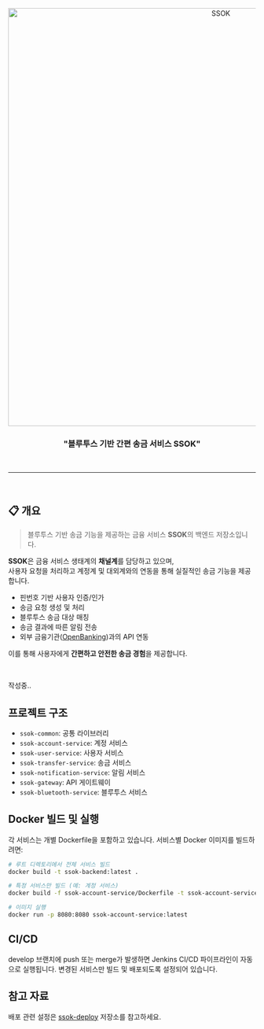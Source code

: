 <div align="center">
    <img width="850px" alt="SSOK" src="https://github.com/user-attachments/assets/e7bf97d5-f088-4a6e-acc0-e90235779d9d">
    </a>
    <h3>"블루투스 기반 간편 송금 서비스 SSOK"</h3> 
</div>

</br>

---

</br>

## 📋 개요
> 블루투스 기반 송금 기능을 제공하는 금융 서비스 **SSOK**의 백엔드 저장소입니다.

**SSOK**은 금융 서비스 생태계의 **채널계**를 담당하고 있으며,  
사용자 요청을 처리하고 계정계 및 대외계와의 연동을 통해 실질적인 송금 기능을 제공합니다.

- 핀번호 기반 사용자 인증/인가
- 송금 요청 생성 및 처리
- 블루투스 송금 대상 매칭
- 송금 결과에 따른 알림 전송
- 외부 금융기관([OpenBanking](https://github.com/Team-SSOK/ssok-openbanking))과의 API 연동

이를 통해 사용자에게 **간편하고 안전한 송금 경험**을 제공합니다.

</br>

작성중..

## 프로젝트 구조
- `ssok-common`: 공통 라이브러리
- `ssok-account-service`: 계정 서비스
- `ssok-user-service`: 사용자 서비스
- `ssok-transfer-service`: 송금 서비스
- `ssok-notification-service`: 알림 서비스
- `ssok-gateway`: API 게이트웨이
- `ssok-bluetooth-service`: 블루투스 서비스

## Docker 빌드 및 실행

각 서비스는 개별 Dockerfile을 포함하고 있습니다. 서비스별 Docker 이미지를 빌드하려면:

```bash
# 루트 디렉토리에서 전체 서비스 빌드
docker build -t ssok-backend:latest .

# 특정 서비스만 빌드 (예: 계정 서비스)
docker build -f ssok-account-service/Dockerfile -t ssok-account-service:latest .

# 이미지 실행
docker run -p 8080:8080 ssok-account-service:latest
```

## CI/CD

develop 브랜치에 push 또는 merge가 발생하면 Jenkins CI/CD 파이프라인이 자동으로 실행됩니다.
변경된 서비스만 빌드 및 배포되도록 설정되어 있습니다.

## 참고 자료 
배포 관련 설정은 [ssok-deploy](https://github.com/Team-SSOK/ssok-deploy) 저장소를 참고하세요.

